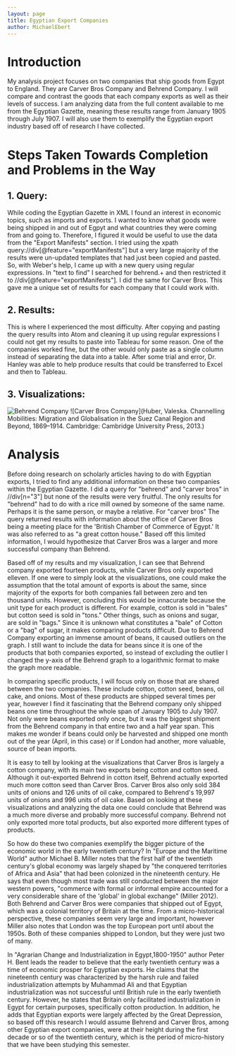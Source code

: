 ```yaml
---
layout: page
title: Egyptian Export Companies
author: MichaelEbert
---
```

# Introduction
My analysis project focuses on two companies that ship goods from Egypt to England.
They are Carver Bros Company and Behrend Company. I will compare and contrast the goods
that each company exports as well as their levels of success. I am analyzing data from the
full content available to me from the Egyptian Gazette, meaning these results range from
January 1905 through July 1907. I will also use them to exemplify the Egyptian export industry
based off of research I have collected.

# Steps Taken Towards Completion and Problems in the Way
## 1. Query:
   While coding the Egyptian Gazette in XML I found an interest in economic topics, such as
   imports and exports. I wanted to know what goods were being shipped in and out of Egpyt and what
   countries they were coming from and going to. Therefore, I figured it would be useful to use the data
   from the "Export Manifests" section. I tried using the xpath query://div[@feature="exportManifests"]
   but a very large majority of the results were un-updated templates that had just been copied and pasted.
   So, with Weber's help, I came up with a new query using regular expressions. In "text to find" I searched
   for behrend.+ and then restricted it to //div[@feature="exportManifests"]. I did the same for Carver Bros.
   This gave me a unique set of results for each company that I could work with.

## 2. Results:
   This is where I experienced the most difficulty. After copying and pasting the query results into Atom
   and cleaning it up using regular expressions I could not get my results to paste into Tableau for some
   reason. One of the companies worked fine, but the other would only paste as a single column instead of
   separating the data into a table. After some trial and error, Dr. Hanley was able to help produce results
   that could be transferred to Excel and then to Tableau.

## 3. Visualizations:
  ![Behrend Company](https://raw.githubusercontent.com/Mike-Ebert/analysis/master/behrend%20visualization.png)
  ![Carver Bros Company](Huber, Valeska. Channelling Mobilities: Migration and Globalisation in the Suez Canal Region and Beyond, 1869–1914. Cambridge: Cambridge University Press, 2013.)

# Analysis
Before doing research on scholarly articles having to do with Egyptian exports, I tried to find any additional
information on these two companies within the Egyptian Gazette. I did a query for "behrend" and "carver bros" in
//div[n="3"] but none of the results were very fruitful. The only results for "behrend" had to do with a rice mill
owned by someone of the same name. Perhaps it is the same person, or maybe a relative. For "carver bros" The query
returned results with information about the office of Carver Bros being a meeting place for the 'British Chamber of
Commerce of Egypt.' It was also referred to as "a great cotton house." Based off this limited information, I would
hypothesize that Carver Bros was a larger and more successful company than Behrend.

Based off of my results and my visualization, I can see that Behrend company exported fourteen products, while
Carver Bros only exported elleven. If one were to simply look at the visualizations, one could make the assumption
that the total amount of exports is about the same, since majority of the exports for both companies fall between
zero and ten thousand units. However, concluding this would be innacurate because the unit type for each product is
different. For example, cotton is sold in "bales" but cotton seed is sold in "tons." Other things, such as onions and
sugar, are sold in "bags." Since it is unknown what constitutes a "bale" of Cotton or a "bag" of sugar, it makes comparing
products difficult. Due to Behrend Company exporting an immense amount of beans, it caused outliers on the graph. I still want
to include the data for beans since it is one of the products that both companies exported, so instead of excluding the outlier
I changed the y-axis of the Behrend graph to a logarithmic format to make the graph more readable.

In comparing specific products, I will focus only on those that are shared between the two companies. These include cotton,
cotton seed, beans, oil cake, and onions. Most of these products are shipped several times per year, however I find it fascinating that the Behrend company only shipped beans one time throughout the whole span of January 1905 to July 1907.
Not only were beans exported only once, but it was the biggest shipment from the Behrend company in that entire two and a
half year span. This makes me wonder if beans could only be harvested and shipped one month out of the year (April, in this
case) or if London had another, more valuable, source of bean imports.

It is easy to tell by looking at the visualizations that Carver Bros is largely a cotton company, with its main two
exports being cotton and cotton seed. Although it out-exported Behrend in cotton itself, Behrend actually exported much more
cotton seed than Carver Bros.  Carver Bros also only sold 384 units of onions and 126 units of oil cake, compared to Behrend's 19,997 units of onions and 996 units of oil cake. Based on looking at these visualizations and analyzing the data   one could conclude that Behrend was a much more diverse and probably more successful company. Behrend not only exported more total products, but also exported more different types of products.

So how do these two companies exemplify the bigger picture of the economic world in the early twentieth century? In "Europe
and the Maritime World" author Michael B. Miller notes that the first half of the twentieth century's global economy was largely
shaped by "the conquered territories of Africa and Asia" that had been colonized in the nineteenth century. He says that even though most trade was still conducted between the major western powers, "commerce with formal or informal empire accounted for a very considerable share of the 'global' in global exchange" (Miller 2012). Both Behrend and Carver Bros were companies that shipped out of Egypt, which was a colonial territory of Britain at the time. From a micro-historical perspective, these companies seem very large and important, however Miller also notes that London was the top European port until about the 1950s. Both of these companies shipped to London, but they were just two of many.

In "Agrarian Change and Industrialization in Egypt,1800-1950" author Peter H. Bent leads the reader to believe that the early twentieth century was a time of economic prosper for Egyptian exports. He claims that the nineteenth century was characterized by the harsh rule and failed industrialization attempts by Muhammad Ali and that Egyptian industrialization was not successful until British rule in the early twentieth century. However, he states that Britain only facilitated industrialization in Egypt for certain purposes, specifically cotton production. In addition, he adds that Egyptian exports were largely affected by the Great Depression, so based off this research I would assume Behrend and Carver Bros, among other Egyptian export companies, were at their height during the first decade or so of the twentieth century, which is the period of micro-history that we have been studying this semester.
